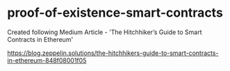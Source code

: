 # proof-of-existence-smart-contracts

Created following Medium Article - 'The Hitchhiker’s Guide to Smart Contracts in Ethereum'


https://blog.zeppelin.solutions/the-hitchhikers-guide-to-smart-contracts-in-ethereum-848f08001f05
